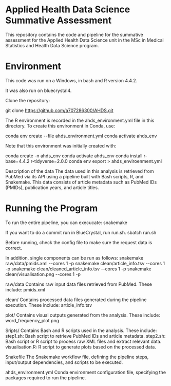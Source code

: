 Applied Health Data Science Summative Assessment
===

This repository contains the code and pipeline for the summative assessment for the Applied Health Data Science unit in the MSc in Medical Statistics and Health Data Science program.

Environment
===
This code was run on a Windows, in bash and R version 4.4.2.

It was also run on bluecrystal4.

Clone the repository:

git clone https://github.com/a707286300/AHDS.git

The R environment is recorded in the ahds_environment.yml file in this directory. To create this environment in Conda, use:

conda env create --file ahds_environment.yml
conda activate ahds_env

Note that this environment was initially created with:

conda create -n ahds_env
conda activate ahds_env
conda install r-base=4.4.2 r-tidyverse=2.0.0 
conda env export > ahds_enviroenment.yml

Description of the data
The data used in this analysis is retrieved from PubMed via its API using a pipeline built with Bash scripts, R, and Snakemake. This data consists of article metadata such as PubMed IDs (PMIDs), publication years, and article titles.

Running the Program
===
To run the entire pipeline, you can execucate: 
snakemake

If you want to do a commit run in BlueCrystal, run run.sh.
sbatch run.sh

Before running, check the config file to make sure the request data is correct.


In addition, single components can be run as follows:
snakemake raw/data/pmids.xml --cores 1 -p
snakemake clean/article_info.tsv --cores 1 -p
snakemake clean/cleaned_article_info.tsv --cores 1 -p
snakemake clean/visualisation.png --cores 1 -p

raw/data
Contains raw input data files retrieved from PubMed. These include:
pmids.xml

clean/
Contains processed data files generated during the pipeline execution. These include:
article_info.tsv

plot/
Contains visual outputs generated from the analysis. These include:
word_frequency_plot.png

Sripts/
Contains Bash and R scripts used in the analysis. These include:
step1.sh: Bash script to retrieve PubMed IDs and article metadata.
step2.sh: Bash script or R script to process raw XML files and extract relevant data.
visualisation.R: R script to generate plots based on the processed data.

Snakefile
The Snakemake workflow file, defining the pipeline steps, input/output dependencies, and scripts to be executed.

ahds_environment.yml
Conda environment configuration file, specifying the packages required to run the pipeline.




